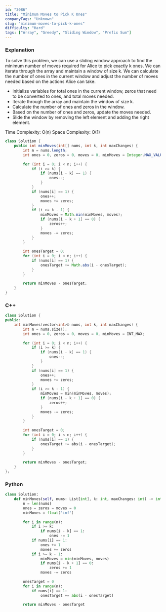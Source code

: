 ```yaml
---
id: "3086"
title: "Minimum Moves to Pick K Ones"
companyTags: "Unknown"
slug: "minimum-moves-to-pick-k-ones"
difficulty: "Hard"
tags: ["Array", "Greedy", "Sliding Window", "Prefix Sum"]
---
```


### Explanation
To solve this problem, we can use a sliding window approach to find the minimum number of moves required for Alice to pick exactly k ones. We can iterate through the array and maintain a window of size k. We can calculate the number of ones in the current window and adjust the number of moves needed based on the actions Alice can take.

- Initialize variables for total ones in the current window, zeros that need to be converted to ones, and total moves needed.
- Iterate through the array and maintain the window of size k.
- Calculate the number of ones and zeros in the window.
- Based on the number of ones and zeros, update the moves needed.
- Slide the window by removing the left element and adding the right element.

Time Complexity: O(n)
Space Complexity: O(1)

```java
class Solution {
    public int minMoves(int[] nums, int k, int maxChanges) {
        int n = nums.length;
        int ones = 0, zeros = 0, moves = 0, minMoves = Integer.MAX_VALUE;
        
        for (int i = 0; i < n; i++) {
            if (i >= k) {
                if (nums[i - k] == 1) {
                    ones--;
                }
            }
            if (nums[i] == 1) {
                ones++;
                moves += zeros;
            }
            if (i >= k - 1) {
                minMoves = Math.min(minMoves, moves);
                if (nums[i - k + 1] == 0) {
                    zeros++;
                }
                moves -= zeros;
            }
        }
        
        int onesTarget = 0;
        for (int i = 0; i < n; i++) {
            if (nums[i] == 1) {
                onesTarget += Math.abs(i - onesTarget);
            }
        }
        
        return minMoves - onesTarget;
    }
}
```

### C++
```cpp
class Solution {
public:
    int minMoves(vector<int>& nums, int k, int maxChanges) {
        int n = nums.size();
        int ones = 0, zeros = 0, moves = 0, minMoves = INT_MAX;
        
        for (int i = 0; i < n; i++) {
            if (i >= k) {
                if (nums[i - k] == 1) {
                    ones--;
                }
            }
            if (nums[i] == 1) {
                ones++;
                moves += zeros;
            }
            if (i >= k - 1) {
                minMoves = min(minMoves, moves);
                if (nums[i - k + 1] == 0) {
                    zeros++;
                }
                moves -= zeros;
            }
        }
        
        int onesTarget = 0;
        for (int i = 0; i < n; i++) {
            if (nums[i] == 1) {
                onesTarget += abs(i - onesTarget);
            }
        }
        
        return minMoves - onesTarget;
    }
};
```

### Python
```python
class Solution:
    def minMoves(self, nums: List[int], k: int, maxChanges: int) -> int:
        n = len(nums)
        ones = zeros = moves = 0
        minMoves = float('inf')
        
        for i in range(n):
            if i >= k:
                if nums[i - k] == 1:
                    ones -= 1
            if nums[i] == 1:
                ones += 1
                moves += zeros
            if i >= k - 1:
                minMoves = min(minMoves, moves)
                if nums[i - k + 1] == 0:
                    zeros += 1
                moves -= zeros
                
        onesTarget = 0
        for i in range(n):
            if nums[i] == 1:
                onesTarget += abs(i - onesTarget)
        
        return minMoves - onesTarget
```